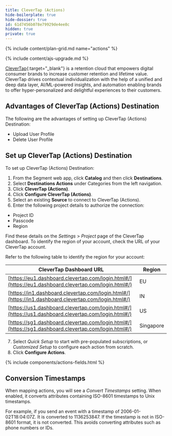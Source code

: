 ```yaml
---
title: CleverTap (Actions)
hide-boilerplate: true
hide-dossier: true
id: 61d7456b078e79929de4ee8c
hidden: true
private: true
---
```



{% include content/plan-grid.md name="actions" %}



{% include content/ajs-upgrade.md %}


[CleverTap](https://clevertap.com/){:target="_blank"} is a retention cloud that empowers digital consumer brands to increase customer retention and lifetime value. CleverTap drives contextual individualization with the help of a unified and deep data layer, AI/ML-powered insights, and automation enabling brands to offer hyper-personalized and delightful experiences to their customers.

## Advantages of CleverTap (Actions) Destination
The following are the advantages of setting up CleverTap (Actions) Destination:
* Upload User Profile
* Delete User Profile

## Set up CleverTap (Actions) Destination
To set up CleverTap (Actions) Destination:

1. From the Segment web app, click **Catalog** and then click **Destinations**.
2. Select **Destinations Actions** under Categories from the left navigation.
3. Click **CleverTap (Actions)**.
4. Click **Configure CleverTap (Actions)**.
5. Select an existing **Source** to connect to CleverTap (Actions).
6. Enter the following project details to authorize the connection:
  * Project ID
  * Passcode
  * Region

   Find these details on the *Settings* > *Project* page of the CleverTap dashboard.
   To identify the region of your account, check the URL of your CleverTap account.

   Refer to the following table to identify the region for your account:

   | CleverTap Dashboard URL                                                                              | Region    |
   | ---------------------------------------------------------------------------------------------------- | --------- |
   | [https://eu1.dashboard.clevertap.com/login.html#/](https://eu1.dashboard.clevertap.com/login.html#/) | EU        |
   | [https://in1.dashboard.clevertap.com/login.html#/](https://in1.dashboard.clevertap.com/login.html#/) | IN        |
   | [https://us1.dashboard.clevertap.com/login.html#/](https://us1.dashboard.clevertap.com/login.html#/) | US        |
   | [https://sg1.dashboard.clevertap.com/login.html#/](https://sg1.dashboard.clevertap.com/login.html#/) | Singapore |

7. Select *Quick Setup* to start with pre-populated subscriptions, or *Customized Setup* to configure each action from scratch.
8. Click **Configure Actions**.

{% include components/actions-fields.html %}

## Conversion Timestamps
When mapping actions, you will see a *Convert Timestamps* setting. When enabled, it converts attributes containing ISO-8601 timestamps to Unix timestamps.

For example, if you send an event with a timestamp of 2006-01-02T18:04:07Z. It is converted to 1136253847. If the timestamp is not in ISO-8601 format, it is not converted. This avoids converting attributes such as phone numbers or IDs.
